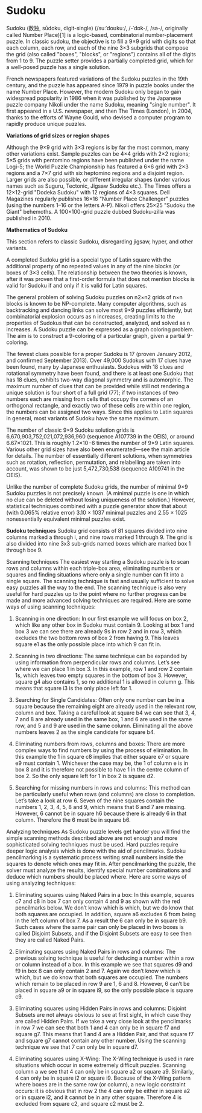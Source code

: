 # Sudoku

Sudoku (数独, sūdoku, digit-single) (/suːˈdoʊkuː/, /-ˈdɒk-/, /sə-/, originally called Number Place)[1] is a logic-based, combinatorial number-placement puzzle. In classic sudoku, the objective is to fill a 9×9 grid with digits so that each column, each row, and each of the nine 3×3 subgrids that compose the grid (also called "boxes", "blocks", or "regions") contains all of the digits from 1 to 9. The puzzle setter provides a partially completed grid, which for a well-posed puzzle has a single solution.

French newspapers featured variations of the Sudoku puzzles in the 19th century, and the puzzle has appeared since 1979 in puzzle books under the name Number Place. However, the modern Sudoku only began to gain widespread popularity in 1986 when it was published by the Japanese puzzle company Nikoli under the name Sudoku, meaning "single number". It first appeared in a U.S. newspaper, and then The Times (London), in 2004, thanks to the efforts of Wayne Gould, who devised a computer program to rapidly produce unique puzzles.

**Variations of grid sizes or region shapes**

Although the 9×9 grid with 3×3 regions is by far the most common, many other variations exist. Sample puzzles can be 4×4 grids with 2×2 regions; 5×5 grids with pentomino regions have been published under the name Logi-5; the World Puzzle Championship has featured a 6×6 grid with 2×3 regions and a 7×7 grid with six heptomino regions and a disjoint region. Larger grids are also possible, or different irregular shapes (under various names such as Suguru, Tectonic, Jigsaw Sudoku etc.). The Times offers a 12×12-grid "Dodeka Sudoku" with 12 regions of 4×3 squares. Dell Magazines regularly publishes 16×16 "Number Place Challenger" puzzles (using the numbers 1–16 or the letters A-P). Nikoli offers 25×25 "Sudoku the Giant" behemoths. A 100×100-grid puzzle dubbed Sudoku-zilla was published in 2010.

**Mathematics of Sudoku**

This section refers to classic Sudoku, disregarding jigsaw, hyper, and other variants.

A completed Sudoku grid is a special type of Latin square with the additional property of no repeated values in any of the nine blocks (or boxes of 3×3 cells). The relationship between the two theories is known, after it was proven that a first-order formula that does not mention blocks is valid for Sudoku if and only if it is valid for Latin squares.

The general problem of solving Sudoku puzzles on n2×n2 grids of n×n blocks is known to be NP-complete. Many computer algorithms, such as backtracking and dancing links can solve most 9×9 puzzles efficiently, but combinatorial explosion occurs as n increases, creating limits to the properties of Sudokus that can be constructed, analyzed, and solved as n increases. A Sudoku puzzle can be expressed as a graph coloring problem. The aim is to construct a 9-coloring of a particular graph, given a partial 9-coloring.

The fewest clues possible for a proper Sudoku is 17 (proven January 2012, and confirmed September 2013). Over 49,000 Sudokus with 17 clues have been found, many by Japanese enthusiasts. Sudokus with 18 clues and rotational symmetry have been found, and there is at least one Sudoku that has 18 clues, exhibits two-way diagonal symmetry and is automorphic. The maximum number of clues that can be provided while still not rendering a unique solution is four short of a full grid (77); if two instances of two numbers each are missing from cells that occupy the corners of an orthogonal rectangle, and exactly two of these cells are within one region, the numbers can be assigned two ways. Since this applies to Latin squares in general, most variants of Sudoku have the same maximum.

The number of classic 9×9 Sudoku solution grids is 6,670,903,752,021,072,936,960 (sequence A107739 in the OEIS), or around 6.67×1021. This is roughly 1.2×10−6 times the number of 9×9 Latin squares. Various other grid sizes have also been enumerated—see the main article for details. The number of essentially different solutions, when symmetries such as rotation, reflection, permutation, and relabelling are taken into account, was shown to be just 5,472,730,538 (sequence A109741 in the OEIS).

Unlike the number of complete Sudoku grids, the number of minimal 9×9 Sudoku puzzles is not precisely known. (A minimal puzzle is one in which no clue can be deleted without losing uniqueness of the solution.) However, statistical techniques combined with a puzzle generator show that about (with 0.065% relative error) 3.10 × 1037 minimal puzzles and 2.55 × 1025 nonessentially equivalent minimal puzzles exist.

**Sudoku techniques**
Sudoku grid consists of 81 squares divided into nine columns marked a through i, and nine rows marked 1 through 9. The grid is also divided into nine 3x3 sub-grids named boxes which are marked box 1 through box 9.

Scanning techniques
The easiest way starting a Sudoku puzzle is to scan rows and columns within each triple-box area, eliminating numbers or squares and finding situations where only a single number can fit into a single square. The scanning technique is fast and usually sufficient to solve easy puzzles all the way to the end. The scanning technique is also very useful for hard puzzles up to the point where no further progress can be made and more advanced solving techniques are required. Here are some ways of using scanning techniques:

1. Scanning in one direction:
In our first example we will focus on box 2, which like any other box in Sudoku must contain 9. Looking at box 1 and box 3 we can see there are already 9s in row 2 and in row 3, which excludes the two bottom rows of box 2 from having 9. This leaves square e1 as the only possible place into which 9 can fit in.

2. Scanning in two directions:
The same technique can be expanded by using information from perpendicular rows and columns. Let’s see where we can place 1 in box 3. In this example, row 1 and row 2 contain 1s, which leaves two empty squares in the bottom of box 3. However, square g4 also contains 1, so no additional 1 is allowed in column g. This means that square i3 is the only place left for 1.

3. Searching for Single Candidates:
Often only one number can be in a square because the remaining eight are already used in the relevant row, column and box. Taking a careful look at square b4 we can see that 3, 4, 7 and 8 are already used in the same box, 1 and 6 are used in the same row, and 5 and 9 are used in the same column. Eliminating all the above numbers leaves 2 as the single candidate for square b4.

4. Eliminating numbers from rows, columns and boxes:
There are more complex ways to find numbers by using the process of elimination. In this example the 1 in square c8 implies that either square e7 or square e9 must contain 1. Whichever the case may be, the 1 of column e is in box 8 and it is therefore not possible to have 1 in the centre column of box 2. So the only square left for 1 in box 2 is square d2.

5. Searching for missing numbers in rows and columns:
This method can be particularly useful when rows (and columns) are close to completion. Let’s take a look at row 6. Seven of the nine squares contain the numbers 1, 2, 3, 4, 5, 8 and 9, which means that 6 and 7 are missing. However, 6 cannot be in square h6 because there is already 6 in that column. Therefore the 6 must be in square b6.

Analyzing techniques
As Sudoku puzzle levels get harder you will find the simple scanning methods described above are not enough and more sophisticated solving techniques must be used. Hard puzzles require deeper logic analysis which is done with the aid of pencilmarks. Sudoku pencilmarking is a systematic process writing small numbers inside the squares to denote which ones may fit in. After pencilmarking the puzzle, the solver must analyze the results, identify special number combinations and deduce which numbers should be placed where. Here are some ways of using analyzing techniques:

1. Eliminating squares using Naked Pairs in a box:
In this example, squares c7 and c8 in box 7 can only contain 4 and 9 as shown with the red pencilmarks below. We don’t know which is which, but we do know that both squares are occupied. In addition, square a6 excludes 6 from being in the left column of box 7. As a result the 6 can only be in square b9. Such cases where the same pair can only be placed in two boxes is called Disjoint Subsets, and if the Disjoint Subsets are easy to see then they are called Naked Pairs.

2. Eliminating squares using Naked Pairs in rows and columns:
The previous solving technique is useful for deducing a number within a row or column instead of a box. In this example we see that squares d9 and f9 in box 8 can only contain 2 and 7. Again we don’t know which is which, but we do know that both squares are occupied. The numbers which remain to be placed in row 9 are 1, 6 and 8. However, 6 can’t be placed in square a9 or in square i9, so the only possible place is square c9.

3. Eliminating squares using Hidden Pairs in rows and columns:
Disjoint Subsets are not always obvious to see at first sight, in which case they are called Hidden Pairs. If we take a very close look at the pencilmarks in row 7 we can see that both 1 and 4 can only be in square f7 and square g7. This means that 1 and 4 are a Hidden Pair, and that square f7 and square g7 cannot contain any other number. Using the scanning technique we see that 7 can only be in square d7.

4. Eliminating squares using X-Wing:
The X-Wing technique is used in rare situations which occur in some extremely difficult puzzles. Scanning column a we see that 4 can only be in square a2 or square a9. Similarly, 4 can only be in square i2 or square i9. Because of the X-Wing pattern where boxes are in the same row (or column), a new logic constraint occurs: it is obvious that in row 2 the 4 can only be either in square a2 or in square i2, and it cannot be in any other square. Therefore 4 is excluded from square c2, and square c2 must be 2.
